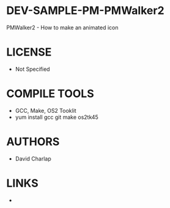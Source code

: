 DEV-SAMPLE-PM-PMWalker2
=======================

PMWalker2 - How to make an animated icon 

LICENSE
===============
* Not Specified

COMPILE TOOLS
===============
* GCC, Make, OS2 Tooklit
* yum install gcc git make os2tk45
 
AUTHORS
===============
* David Charlap

LINKS
===============
* 
